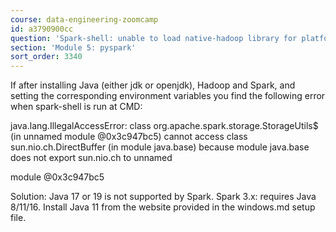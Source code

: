 ```yaml
---
course: data-engineering-zoomcamp
id: a3790900cc
question: 'Spark-shell: unable to load native-hadoop library for platform - Windows'
section: 'Module 5: pyspark'
sort_order: 3340
---
```


If after installing Java (either jdk or openjdk), Hadoop and Spark, and setting the corresponding environment variables you find the following error when spark-shell is run at CMD:

java.lang.IllegalAccessError: class org.apache.spark.storage.StorageUtils$ (in unnamed module @0x3c947bc5) cannot access class sun.nio.ch.DirectBuffer (in module java.base) because module java.base does not export sun.nio.ch to unnamed

module @0x3c947bc5

Solution: Java 17 or 19 is not supported by Spark. Spark 3.x: requires Java 8/11/16. Install Java 11 from the website provided in the windows.md setup file.


